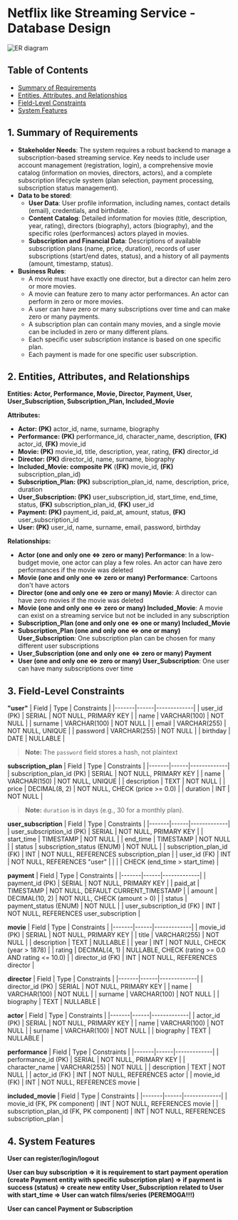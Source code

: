 # Netflix like Streaming Service - Database Design
![ER diagram](https://github.com/user-attachments/assets/4db2300d-2ded-473d-8fd2-db7245dfdef4)


## Table of Contents
- [Summary of Requirements](#1-summary-of-requirements)
- [Entities, Attributes, and Relationships](#2-entities-attributes-and-relationships)
- [Field-Level Constraints](#3-field-level-constraints)
- [System Features](#4-system-features)
  
## **1. Summary of Requirements**

- **Stakeholder Needs**: The system requires a robust backend to manage a subscription-based streaming service. Key needs to include user account management (registration, login), a comprehensive movie catalog (information on movies, directors, actors), and a complete subscription lifecycle system (plan selection, payment processing, subscription status management).
- **Data to be stored**:
  - **User Data**: User profile information, including names, contact details (email), credentials, and birthdate.
  - **Content Catalog**: Detailed information for movies (title, description, year, rating), directors (biography), actors (biography), and the specific roles (performances) actors played in movies.
  - **Subscription and Financial Data**: Descriptions of available subscription plans (name, price, duration), records of user subscriptions (start/end dates, status), and a history of all payments (amount, timestamp, status).
- **Business Rules**:
  - A movie must have exactly one director, but a director can helm zero or more movies.
  - A movie can feature zero to many actor performances. An actor can perform in zero or more movies.
  - A user can have zero or many subscriptions over time and can make zero or many payments.
  - A subscription plan can contain many movies, and a single movie can be included in zero or many different plans.
  - Each specific user subscription instance is based on one specific plan.
  - Each payment is made for one specific user subscription.

## **2. Entities, Attributes, and Relationships**

**Entities: Actor, Performance, Movie, Director, Payment, User, User_Subscription, Subscription_Plan, Included_Movie**

**Attributes:**

- **Actor: (PK)** actor_id, name, surname, biography
- **Performance: (PK)** performance_id, character_name, description, **(FK)** actor_id, **(FK)** movie_id
- **Movie: (PK)** movie_id, title, description, year, rating, **(FK)** director_id
- **Director: (PK)** director_id, name, surname, biography
- **Included_Movie: composite PK** (**(FK)** movie_id, **(FK)** subscription_plan_id)
- **Subscription_Plan: (PK)** subscription_plan_id, name, description, price, duration
- **User_Subscription: (PK)** user_subscription_id, start_time, end_time, status, **(FK)** subscription_plan_id, **(FK)** user_id
- **Payment: (PK)** payment_id, paid_at, amount, status, **(FK)** user_subscription_id
- **User: (PK)** user_id, name, surname, email, password, birthday

**Relationships:**

- **Actor (one and only one ⇔ zero or many) Performance**: In a low-budget movie, one actor can play a few roles. An actor can have zero performances if the movie was deleted
- **Movie (one and only one ⇔ zero or many) Performance**: Cartoons don't have actors
- **Director (one and only one ⇔ zero or many) Movie**: A director can have zero movies if the movie was deleted
- **Movie (one and only one ⇔ zero or many) Included_Movie**: A movie can exist on a streaming service but not be included in any subscription
- **Subscription_Plan (one and only one ⇔ one or many) Included_Movie**
- **Subscription_Plan (one and only one ⇔ one or many) User_Subscription**: One subscription plan can be chosen for many different user subscriptions
- **User_Subscription (one and only one ⇔ zero or many) Payment**
- **User (one and only one ⇔ zero or many) User_Subscription**: One user can have many subscriptions over time

## 3. Field-Level Constraints

**"user"**
| Field | Type | Constraints |
|-------|------|-------------|
| user_id (PK) | SERIAL | NOT NULL, PRIMARY KEY |
| name | VARCHAR(100) | NOT NULL |
| surname | VARCHAR(100) | NOT NULL |
| email | VARCHAR(255) | NOT NULL, UNIQUE |
| password | VARCHAR(255) | NOT NULL |
| birthday | DATE | NULLABLE |

> **Note:** The `password` field stores a hash, not plaintext

**subscription_plan**
| Field | Type | Constraints |
|-------|------|-------------|
| subscription_plan_id (PK) | SERIAL | NOT NULL, PRIMARY KEY |
| name | VARCHAR(150) | NOT NULL, UNIQUE |
| description | TEXT | NOT NULL |
| price | DECIMAL(8, 2) | NOT NULL, CHECK (price >= 0.0) |
| duration | INT | NOT NULL |

> **Note:** `duration` is in days (e.g., 30 for a monthly plan).

**user_subscription**
| Field | Type | Constraints |
|-------|------|-------------|
| user_subscription_id (PK) | SERIAL | NOT NULL, PRIMARY KEY |
| start_time | TIMESTAMP | NOT NULL |
| end_time | TIMESTAMP | NOT NULL |
| status | subscription_status (ENUM) | NOT NULL |
| subscription_plan_id (FK) | INT | NOT NULL, REFERENCES subscription_plan |
| user_id (FK) | INT | NOT NULL, REFERENCES "user" |
| | | CHECK (end_time > start_time) |

**payment**
| Field | Type | Constraints |
|-------|------|-------------|
| payment_id (PK) | SERIAL | NOT NULL, PRIMARY KEY |
| paid_at | TIMESTAMP | NOT NULL, DEFAULT CURRENT_TIMESTAMP |
| amount | DECIMAL(10, 2) | NOT NULL, CHECK (amount > 0) |
| status | payment_status (ENUM) | NOT NULL |
| user_subscription_id (FK) | INT | NOT NULL, REFERENCES user_subscription |

**movie**
| Field | Type | Constraints |
|-------|------|-------------|
| movie_id (PK) | SERIAL | NOT NULL, PRIMARY KEY |
| title | VARCHAR(255) | NOT NULL |
| description | TEXT | NULLABLE |
| year | INT | NOT NULL, CHECK (year > 1878) |
| rating | DECIMAL(4, 1) | NULLABLE, CHECK (rating >= 0.0 AND rating <= 10.0) |
| director_id (FK) | INT | NOT NULL, REFERENCES director |

**director**
| Field | Type | Constraints |
|-------|------|-------------|
| director_id (PK) | SERIAL | NOT NULL, PRIMARY KEY |
| name | VARCHAR(100) | NOT NULL |
| surname | VARCHAR(100) | NOT NULL |
| biography | TEXT | NULLABLE |

**actor**
| Field | Type | Constraints |
|-------|------|-------------|
| actor_id (PK) | SERIAL | NOT NULL, PRIMARY KEY |
| name | VARCHAR(100) | NOT NULL |
| surname | VARCHAR(100) | NOT NULL |
| biography | TEXT | NULLABLE |

**performance**
| Field | Type | Constraints |
|-------|------|-------------|
| performance_id (PK) | SERIAL | NOT NULL, PRIMARY KEY |
| character_name | VARCHAR(255) | NOT NULL |
| description | TEXT | NOT NULL |
| actor_id (FK) | INT | NOT NULL, REFERENCES actor |
| movie_id (FK) | INT | NOT NULL, REFERENCES movie |

**included_movie**
| Field | Type | Constraints |
|-------|------|-------------|
| movie_id (FK, PK component) | INT | NOT NULL, REFERENCES movie |
| subscription_plan_id (FK, PK component) | INT | NOT NULL, REFERENCES subscription_plan |

## 4. System Features

**User can register/login/logout**

**User can buy subscription => it is requirement to start payment operation (create Payment entity with specific subscription plan) => if payment is success (status) => create new entity User_Subscription related to User with start_time => User can watch films/series (PEREMOGA!!!)**

**User can cancel Payment or Subscription**

